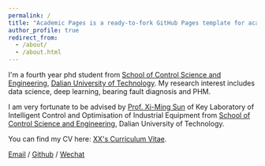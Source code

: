 ```yaml
---
permalink: /
title: "Academic Pages is a ready-to-fork GitHub Pages template for academic personal websites"
author_profile: true
redirect_from: 
  - /about/
  - /about.html
---
```


I'm a fourth year phd student from [School of Control Science and Engineering](http://scse.dlut.edu.cn), [Dalian University of Technology](https://www.dlut.edu.cn). My research interest includes data science, deep learning, bearing fault diagnosis and PHM.

I am very fortunate to be advised by [Prof. Xi-Ming Sun](http://faculty.dlut.edu.cn/2008011041/zh_CN/index.htm) of Key Laboratory of Intelligent Control and Optimisation of Industrial Equipment from [School of Control Science and Engineering](http://scse.dlut.edu.cn), Dalian University of Technology.

You can find my CV here: [XX's Curriculum Vitae](../assets/Curriculum_Vitae.pdf).

[Email](mailto:dingpx@mail.dlut.edu.cn) / [Github](https://github.com/Peixuan-Ding) / [Wechat](../images/wechat.jpg)

